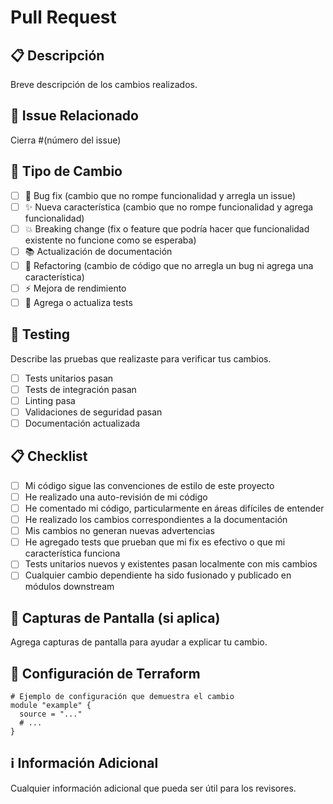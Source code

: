 # Pull Request

## 📋 Descripción

Breve descripción de los cambios realizados.

## 🔗 Issue Relacionado

Cierra #(número del issue)

## 🧪 Tipo de Cambio

- [ ] 🐛 Bug fix (cambio que no rompe funcionalidad y arregla un issue)
- [ ] ✨ Nueva característica (cambio que no rompe funcionalidad y agrega funcionalidad)
- [ ] 💥 Breaking change (fix o feature que podría hacer que funcionalidad existente no funcione como se esperaba)
- [ ] 📚 Actualización de documentación
- [ ] 🔧 Refactoring (cambio de código que no arregla un bug ni agrega una característica)
- [ ] ⚡ Mejora de rendimiento
- [ ] 🧪 Agrega o actualiza tests

## 🧪 Testing

Describe las pruebas que realizaste para verificar tus cambios.

- [ ] Tests unitarios pasan
- [ ] Tests de integración pasan
- [ ] Linting pasa
- [ ] Validaciones de seguridad pasan
- [ ] Documentación actualizada

## 📋 Checklist

- [ ] Mi código sigue las convenciones de estilo de este proyecto
- [ ] He realizado una auto-revisión de mi código
- [ ] He comentado mi código, particularmente en áreas difíciles de entender
- [ ] He realizado los cambios correspondientes a la documentación
- [ ] Mis cambios no generan nuevas advertencias
- [ ] He agregado tests que prueban que mi fix es efectivo o que mi característica funciona
- [ ] Tests unitarios nuevos y existentes pasan localmente con mis cambios
- [ ] Cualquier cambio dependiente ha sido fusionado y publicado en módulos downstream

## 📸 Capturas de Pantalla (si aplica)

Agrega capturas de pantalla para ayudar a explicar tu cambio.

## 🔄 Configuración de Terraform

```hcl
# Ejemplo de configuración que demuestra el cambio
module "example" {
  source = "..."
  # ...
}
```

## ℹ️ Información Adicional

Cualquier información adicional que pueda ser útil para los revisores.
